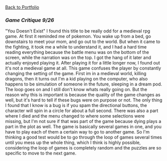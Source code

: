 [Back to Portfolio](portfolio.md)

### *Game Critique 9/26*

"You Doesn't Exist" I found this title to be really odd for a medieval rpg game. At first it reminded me of pokemon. You wake up from a bed, go downstairs to meet your mom, and go out to the world. But when it came to the fighting, it took me a while to understand it, and I had a hard time reading everything because the battle menu was on the bottom of the screen, while the narration was on the top. I got the hang of it later and actually enjoyed playing it.
After playing it for a little longer now, I found out it's not a medieval game at all. This game confuses the player by constantly changing the setting of the game. First im in a medieval world, killing dragons, then it turns out I'm a kid playing on the computer, who also happens to be simulation of someone in the future, sleeping in a dream pod. The loop goes on and I still don't know whats really going on. But the reason why this is important is because the quality of the game changes as well, but it's hard to tell if these bugs were on purpose or not. The only thing I found that I know is a bug is if you spam the directional buttons, the character will spin in a circle for about a full second. There was also a part where I died and the menu changed to where some selections were missing, but I'm not sure if that was part of the game because dying plays a part in the plot as well. The game is basically several games in one, and you have to play each of them a certain way to go to another game. So I'm thinking a good test would be to go through the loop of games several times until you mess up the whole thing, which I think is highly possible, considering the loop of games is completely random and the puzzles are so specific to move to the next game.

